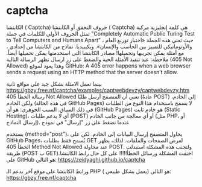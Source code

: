# captcha
الكابتشا ( Captcha)  حروف التحقق أو الكابتشا ( Captcha) هي كلمة إنجليزية مركبة تمثل الحروف الأولى للكلمات في جملة  "Completely Automatic Public Turing Test to Tell Computers and Humans Apart" ،  حيث تعني هذه الجملة «اختبار تورنغ العام والأوتوماتيكي للتمييز بين الحاسب والإنسان».  ويكيبيديا.
نماذج من الكابتشا  من إعدادي ، مع أمثلة يمكن تجريبها وتحميلها!
مصادر الكابتشا التي استخدمتها يمكن تحميلها أيضاً.
ملاحظة: عند تنفيذ الأمثلة الحية والضغط على زر ارسال تظهر الرسالة التالية (405 Not Allowed)
وهذا يعود لموقع GitHub: 
A 405 error happens when a web browser sends a request using an HTTP method that the server doesn’t allow.

بينما تعمل الامثلة بشكل جيد على مواقع ثانية https://gbzy.free.nf/captcha/examples/captwebdevzy/captwebdevzy.htm
رسالة الخطأ 405 Not Allowed تعني أن المتصفح أرسل طلبًا (عادةً POST) إلى الخادم، ولكن الخادم (في هذه الحالة GitHub Pages) لا يسمح باستخدام هذا النوع من الطلبات في ذلك السياق.
السبب الجوهري: هو أن (GitHub Pages) هو خادم ثابت (Static Hosting)، أي لا يدعم طلبات (POST) أو أي معالجة من جانب الخادم (مثل PHP، أو إرسال النماذج).
عندما تضغط على زر "إرسال" في نموذج <form> يستخدم (method="post")، يحاول المتصفح إرسال البيانات إلى الخادم. لكن على GitHub Pages، يُسمح فقط بطلبات GET لعرض الصفحات والملفات.
لذلك، يظهر الخطأ 405 Method Not Allowed عند محاولة POST.
ولتجنب هذه المشكلة  استبدلت طريقة (POST ب GET).اختفت المشكلة ورسائل الخطأ!!!!!
على كل حال رابط الكابتشا على GitHub هو التالي:     https://zeidyaghi.github.io/captcha

ورابط الكابتشا على موقع آخر يدعم الـ PHP ( يعمل بشكل طبيعي) هو التالي:   https://gbzy.free.nf/captcha

